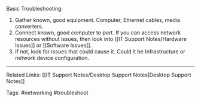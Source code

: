 Basic Troubleshooting:
1. Gather known, good equipment. Computer, Ethernet cables, media converters.
2. Connect known, good computer to port. If you can access network resources without issues, then look into [[IT Support Notes/Hardware Issues]] or [[Software Issues]].
3. If not, look for issues that could cause it. Could it be Infrastructure or network device configuration.

---

Related Links:
[[IT Support Notes/Desktop Support Notes|Desktop Support Notes]]

Tags:
#networking #troubleshoot